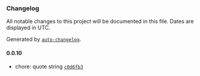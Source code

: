 ### Changelog

All notable changes to this project will be documented in this file. Dates are displayed in UTC.

Generated by [`auto-changelog`](https://github.com/CookPete/auto-changelog).

#### 0.0.10

- chore: quote string [`c0d6fb3`](https://github.com/francois1059/poc-api/commit/c0d6fb3150547d0f7522ae2816ae4f52d594828e)

